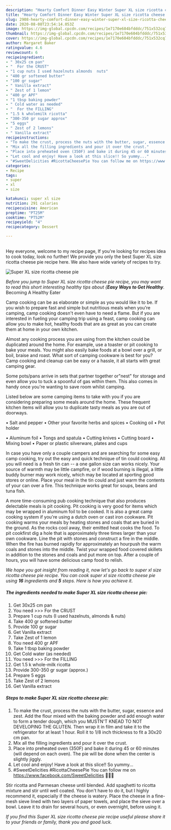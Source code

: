 ```yaml
---
description: "Hearty Comfort Dinner Easy Winter Super XL size ricotta cheese pie"
title: "Hearty Comfort Dinner Easy Winter Super XL size ricotta cheese pie"
slug: 2908-hearty-comfort-dinner-easy-winter-super-xl-size-ricotta-cheese-pie
date: 2020-08-08T23:54:14.053Z
image: https://img-global.cpcdn.com/recipes/1e7170e604bfdddc/751x532cq70/super-xl-size-ricotta-cheese-pie-recipe-main-photo.jpg
thumbnail: https://img-global.cpcdn.com/recipes/1e7170e604bfdddc/751x532cq70/super-xl-size-ricotta-cheese-pie-recipe-main-photo.jpg
cover: https://img-global.cpcdn.com/recipes/1e7170e604bfdddc/751x532cq70/super-xl-size-ricotta-cheese-pie-recipe-main-photo.jpg
author: Margaret Baker
ratingvalue: 4.6
reviewcount: 6
recipeingredient:
- " 30x25 cm pan"
- "  For the CRUST"
- "1 cup nuts I used hazelnuts almonds  nuts"
- "400 gr softened butter"
- "100 gr sugar"
- " Vanilla extract"
- " Zest of 1 lemon"
- "400 gr APF"
- "1 tbsp baking powder"
- " Cold water as needed"
- "  For the FILLING"
- "1.5 k wholemilk ricotta"
- "300-350 gr sugar approx"
- "5 eggs"
- " Zest of 2 lemons"
- " Vanilla extract"
recipeinstructions:
- "To make the crust, process the nuts with the butter, sugar, essence and zest. Add the flour mixed with the baking powder and add enough water to form a tender dough, which you MUSTN&#39;T KNEAD TO NOT DEVELOPING THE GLUTEN. Then wrap it in film and take it to the refrigerator for at least 1 hour. Roll it to 1/8 inch thickness to fit a 30x20 cm pan."
- "Mix all the filling ingredients and pour it over the crust."
- "Place into preheated oven (350F) and bake it during 45 or 60 minutes (will depend on each oven). The pie will be done when the center is slightly jiggly."
- "Let cool and enjoy! Have a look at this slice!! So yummy..."
- "#SweetDelicities #RicottaCheesePie You can follow me on https://www.facebook.com/SweetDelicities 💛🧡💜"
categories:
- Recipe
tags:
- super
- xl
- size

katakunci: super xl size 
nutrition: 291 calories
recipecuisine: American
preptime: "PT25M"
cooktime: "PT52M"
recipeyield: "4"
recipecategory: Dessert

---
```

<br>
Hey everyone, welcome to my recipe page, If you're looking for recipes idea to cook today, look no further! We provide you only the best Super XL size ricotta cheese pie recipe here. We also have wide variety of recipes to try.
<br>


![Super XL size ricotta cheese pie](https://img-global.cpcdn.com/recipes/1e7170e604bfdddc/751x532cq70/super-xl-size-ricotta-cheese-pie-recipe-main-photo.jpg)

<i>Before you jump to Super XL size ricotta cheese pie recipe, you may want to read this short interesting healthy tips about {<strong>Easy Ways to Get Healthy</strong>.</i>
Becoming A Healthy Eater

    
Camp cooking can be as elaborate or simple as you would like it to be. If you wish to prepare fast and simple but nutritious meals when you're camping, camp cooking doesn't even have to need a flame. But if you are interested in fueling your camping trip using a feast, camp cooking can allow you to make hot, healthy foods that are as great as you can create them at home in your own kitchen.

 Almost any cooking process you are using from the kitchen could be duplicated around the home. For example, use a toaster or pit cooking to bake your meals. You might also easily bake foods at a bowl over a grill, or boil, braise and roast. What sort of camping cookware is best for you? Camp cooking and cleanup can be easy or a hassle, it all starts with great camping gear.

Some pots/pans arrive in sets that partner together or"nest" for storage and even allow you to tuck a spoonful of gas within them. This also comes in handy once you're wanting to save room whilst camping.

Listed below are some camping items to take with you if you are considering preparing some meals around the home. These frequent kitchen items will allow you to duplicate tasty meals as you are out of doorways.

• Salt and pepper
• Other your favorite herbs and spices
• Cooking oil
• Pot holder

• Aluminum foil
• Tongs and spatula
• Cutting knives
• Cutting board
• Mixing bowl
• Paper or plastic silverware, plates and cups

In case you have only a couple campers and are searching for some easy camp cooking, try out the easy and quick technique of tin could cooking. All you will need is a fresh tin can -- a one gallon size can works nicely. Your source of warmth may be little campfire, or if wood burning is illegal, a little buddy burner may work nicely, which may be located at sporting good stores or online. Place your meal in the tin could and just warm the contents of your can over a fire.  This technique works great for soups, beans and tuna fish.

A more time-consuming pub cooking technique that also produces delectable meals is pit cooking. Pit cooking is very good for items which may be wrapped in aluminum foil to be cooked.  It is also a great camp cooking system if you're using a dutch oven or cast iron cookware. Pit cooking warms your meals by heating stones and coals that are buried in the ground. As the rocks cool away, their emitted heat cooks the food. To pit cookfirst dig a hole that is approximately three times larger than your own cookware. Line the pit with stones and construct a fire in the middle. When the fire has burned rapidly for approximately an hourpush the warm coals and stones into the middle. Twist your wrapped food covered skillets in addition to the stones and coals and put more on top. After a couple of hours, you will have some delicious camp food to relish.


<i>We hope you got insight from reading it, now let's go back to super xl size ricotta cheese pie recipe. You can cook super xl size ricotta cheese pie using <strong>16</strong> ingredients and <strong>5</strong> steps. Here is how you achieve it.
</i>

##### The ingredients needed to make Super XL size ricotta cheese pie:

1. Get  30x25 cm pan
1. You need  &gt;&gt;&gt; For the CRUST
1. Prepare 1 cup nuts (I used hazelnuts, almonds &amp; nuts)
1. Take 400 gr softened butter
1. Provide 100 gr sugar
1. Get  Vanilla extract
1. Take  Zest of 1 lemon
1. You need 400 gr APF
1. Take 1 tbsp baking powder
1. Get  Cold water (as needed)
1. You need  &gt;&gt;&gt; For the FILLING
1. Get 1.5 k whole-milk ricotta
1. Provide 300-350 gr sugar (approx.)
1. Prepare 5 eggs
1. Take  Zest of 2 lemons
1. Get  Vanilla extract


##### Steps to make Super XL size ricotta cheese pie:

1. To make the crust, process the nuts with the butter, sugar, essence and zest. Add the flour mixed with the baking powder and add enough water to form a tender dough, which you MUSTN&#39;T KNEAD TO NOT DEVELOPING THE GLUTEN. Then wrap it in film and take it to the refrigerator for at least 1 hour. Roll it to 1/8 inch thickness to fit a 30x20 cm pan.
1. Mix all the filling ingredients and pour it over the crust.
1. Place into preheated oven (350F) and bake it during 45 or 60 minutes (will depend on each oven). The pie will be done when the center is slightly jiggly.
1. Let cool and enjoy! Have a look at this slice!! So yummy...
1. #SweetDelicities #RicottaCheesePie You can follow me on https://www.facebook.com/SweetDelicities 💛🧡💜


Stir ricotta and Parmesan cheese until blended. Add spaghetti to ricotta mixture and stir until well coated. You don&#39;t have to do it, but I highly recommend it, especially if the cheese is watery. Place the cheese in a fine-mesh sieve lined with two layers of paper towels, and place the sieve over a bowl. Leave it to drain for several hours, or even overnight, before using it. 

<i>If you find this Super XL size ricotta cheese pie recipe useful please share it to your friends or family, thank you and good luck.</i>
